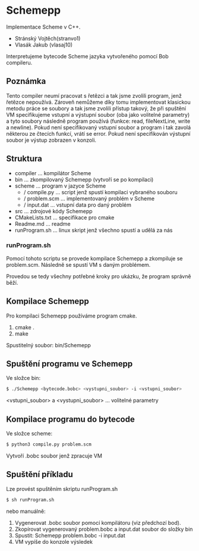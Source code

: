 # Schemepp
Implementace Scheme v C++.

* Stránský Vojtěch(stranvo1)
* Vlasák Jakub (vlasaj10)

Interpretujeme bytecode Scheme jazyka vytvořeného pomocí Bob compileru.

## Poznámka

Tento compiler neumí pracovat s řetězci a tak jsme zvolili program, jenž řetězce nepoužívá. Zároveň nemůžeme díky tomu implementovat klasickou metodu práce se soubory a tak jsme zvolili přístup takový, že při spuštění VM specifikujeme vstupní a výstupní soubor (oba jako volitelné parametry) a tyto soubory následně program používá (funkce: read, fileNextLine, write a newline). Pokud není specifikovaný vstupní soubor a program i tak zavolá některou ze čtecích funkcí, vrátí se error. Pokud není specifikován výstupní soubor je výstup zobrazen v konzoli.

## Struktura

* compiler ... kompilátor Scheme
* bin ... zkompilovaný Schemepp (vytvoří se po kompilaci)
* scheme ... program v jazyce Scheme
    * / compile.py ... script jenž spustí kompilaci vybraného souboru
    * / problem.scm ... implementovaný problém v Scheme
    * / input.dat ... vstupní data pro daný problém
* src ... zdrojové kódy Schemepp
* CMakeLists.txt ... specifikace pro cmake
* Readme.md ... readme
* runProgram.sh ... linux skript jenž všechno spustí a udělá za nás


### runProgram.sh

Pomocí tohoto scriptu se provede kompilace Schemepp a zkompiluje se problem.scm. Následně se spustí VM s daným problémem.

Provedou se tedy všechny potřebné kroky pro ukázku, že program správně běží.

## Kompilace Schemepp

Pro kompilaci Schemepp používáme program cmake.

1. cmake .
2. make

Spustitelný soubor: bin/Schemepp

## Spuštění programu ve Schemepp

Ve složce bin:

```sh
$ ./Schemepp <bytecode.bobc> <vystupni_soubor> -i <vstupni_soubor>
```

<vstupni_soubor> a <vystupni_soubor> ... volitelné parametry

## Kompilace programu do bytecode

Ve složce scheme:

```sh
$ python3 compile.py problem.scm
```

Vytvoří .bobc soubor jenž zpracuje VM

## Spuštění příkladu

Lze provést spuštěním skriptu runProgram.sh

```sh
$ sh runProgram.sh
```

nebo manuálně:

1. Vygenerovat .bobc soubor pomocí kompilátoru (viz předchozí bod).
2. Zkopírovat vygenerovaný problem.bobc a input.dat soubor do složky bin
3. Spustit: Schemepp problem.bobc -i input.dat
4. VM vypíše do konzole výsledek

